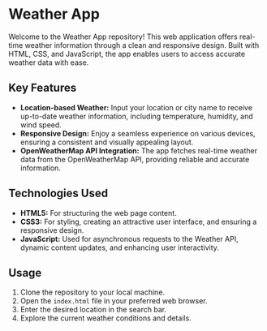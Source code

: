 # Weather App

Welcome to the Weather App repository! This web application offers real-time weather information through a clean and responsive design. Built with HTML, CSS, and JavaScript, the app enables users to access accurate weather data with ease.

## Key Features

- **Location-based Weather:** Input your location or city name to receive up-to-date weather information, including temperature, humidity, and wind speed.
- **Responsive Design:** Enjoy a seamless experience on various devices, ensuring a consistent and visually appealing layout.
- **OpenWeatherMap API Integration:** The app fetches real-time weather data from the OpenWeatherMap API, providing reliable and accurate information.

## Technologies Used

- **HTML5:** For structuring the web page content.
- **CSS3:** For styling, creating an attractive user interface, and ensuring a responsive design.
- **JavaScript:** Used for asynchronous requests to the Weather API, dynamic content updates, and enhancing user interactivity.

## Usage

1. Clone the repository to your local machine.
2. Open the `index.html` file in your preferred web browser.
3. Enter the desired location in the search bar.
4. Explore the current weather conditions and details.
